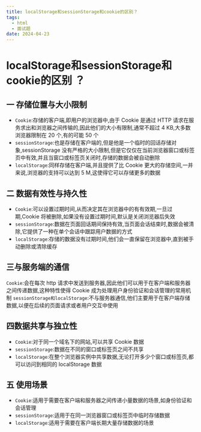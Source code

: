 ```yaml
---
title: localStorage和sessionStorage和cookie的区别？
tags:
  - html
  - 面试题
date: 2024-04-23
---
```

# localStorage和sessionStorage和cookie的区别 ？

## 一 存储位置与大小限制

- `Cookie`:存储的客户端,即用户的浏览器中,由于 Cookie 是通过 HTTP 请求在服务求出和浏览器之间传输的,因此他们的大小有限制,通常不超过 4 KB,大多数浏览器限制在 20 个,有的可能 50 个
- `sessionStorage`:也是存储在客户端的,但是他是一个临时的回话存储对象,sessionStorage 没有严格的大小限制,但是它仅仅在当前浏览器窗口或标签页中有效,并且当窗口或标签页关闭时,存储的数据会被自动删除
- `localStorage`:同样存储在客户端,并且提供了比 Cookie 更大的存储空间,一并来说,浏览器的支持可以达到 5 M,这使得它可以存储更多的数据

## 二 数据有效性与持久性

- `Cookie`:可以设置过期时间,从而决定其在浏览器中的有有效期,一旦过期,Cookie 将被删除,如果没有设置过期时间,默认是关闭浏览器后失效
- `sessionStorage`:数据在页面回话期间保持有效,当页面会话结束时,数据会被清除,它提供了一种在单个会话中跟踪用户数据的方式
- `localStorage`:存储的数据没有过期时间,他们会一直保留在浏览器中,直到被手动删除或清除缓存

## 三与服务端的通信

`Cookie`:会在每次 http 请求中发送到服务器,因此他们可以用于在客户端和服务器之间传递数据,这种特性使得 Cookie 成为处理用户身份验证和会话管理的常用机制
`sessionStorage和localStorage`:不与服务器通信,他们主要用于在客户端存储数据,以便在后续的页面请求或者用户交互中使用

## 四数据共享与独立性

- `Cookie`:对于同一个域名下的网站,可以共享 Cookie 数据
- `sessionStorage`:数据在不同的窗口或标签页之间不共享
- `localStorage`:在整个浏览器实例中共享数据,无论打开多少个窗口或标签页,都可以访问到相同的 localStorage 数据

## 五 使用场景

- `Cookie`:适用于需要在客户端和服务器之间传递小量数据的场景,如身份验证和会话管理
- `sessionStorage`:适用于在同一浏览器窗口或标签页中临时存储数据
- `localStorage`:适用于需要在客户端长期大量存储数据的场景

